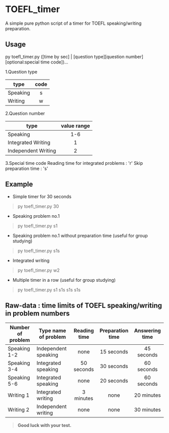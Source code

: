 TOEFL_timer
=======
A simple pure python script of a timer for TOEFL speaking/writing preparation.

## Usage
py toefl_timer.py ([time by sec] | [question type][question number][optional:special time code])...

1.Question type

type     |  code
---------|:--------:|
Speaking | s
Writing  | w

2.Question number

type                  | value range
----------------------|:-------------:|
Speaking              | 1-6
Integrated Writing    | 1
Independent Writing   | 2

3.Special time code
Reading time for integrated problems : 'r'
Skip preparation time : 's'

## Example
* Simple timer for 30 seconds
> py toefl_timer.py 30
* Speaking problem no.1
> py toefl_timer.py s1
* Speaking problem no.1 without preparation time (useful for group studying)
> py toefl_timer.py s1s
* Integrated writing
> py toefl_timer.py w2
* Multiple timer in a row (useful for group studying)
> py toefl_timer.py s1 s1s s1s s1s

## Raw-data : time limits of TOEFL speaking/writing in problem numbers

Number of problem  |Type name of problem| Reading time | Preparation time | Answering time
-------------------|--------------------|:------------:|:----------------:|:---------------:|
Speaking 1-2       |Independent speaking| none         | 15 seconds       | 45 seconds
Speaking 3-4       |Integrated speaking | 50 seconds   | 30 seconds       | 60 seconds
Speaking 5-6       |Integrated speaking | none         | 20 seconds       | 60 seconds
Writing 1          |Integrated writing  | 3 minutes    | none             | 20 minutes
Writing 2          |Independent writing | none         | none             | 30 minutes

> **Good luck with your test.**